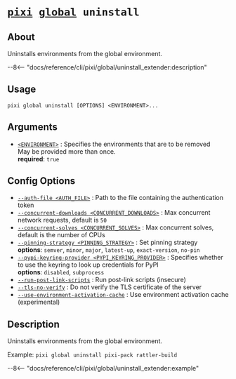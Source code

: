 <!--- This file is autogenerated. Do not edit manually! -->
# <code>[pixi](../../pixi.md) [global](../global.md) uninstall</code>

## About
Uninstalls environments from the global environment.

--8<-- "docs/reference/cli/pixi/global/uninstall_extender:description"

## Usage
```
pixi global uninstall [OPTIONS] <ENVIRONMENT>...
```

## Arguments
- <a id="arg-<ENVIRONMENT>" href="#arg-<ENVIRONMENT>">`<ENVIRONMENT>`</a>
:  Specifies the environments that are to be removed
<br>May be provided more than once.
<br>**required**: `true`

## Config Options
- <a id="arg---auth-file" href="#arg---auth-file">`--auth-file <AUTH_FILE>`</a>
:  Path to the file containing the authentication token
- <a id="arg---concurrent-downloads" href="#arg---concurrent-downloads">`--concurrent-downloads <CONCURRENT_DOWNLOADS>`</a>
:  Max concurrent network requests, default is `50`
- <a id="arg---concurrent-solves" href="#arg---concurrent-solves">`--concurrent-solves <CONCURRENT_SOLVES>`</a>
:  Max concurrent solves, default is the number of CPUs
- <a id="arg---pinning-strategy" href="#arg---pinning-strategy">`--pinning-strategy <PINNING_STRATEGY>`</a>
:  Set pinning strategy
<br>**options**: `semver`, `minor`, `major`, `latest-up`, `exact-version`, `no-pin`
- <a id="arg---pypi-keyring-provider" href="#arg---pypi-keyring-provider">`--pypi-keyring-provider <PYPI_KEYRING_PROVIDER>`</a>
:  Specifies whether to use the keyring to look up credentials for PyPI
<br>**options**: `disabled`, `subprocess`
- <a id="arg---run-post-link-scripts" href="#arg---run-post-link-scripts">`--run-post-link-scripts`</a>
:  Run post-link scripts (insecure)
- <a id="arg---tls-no-verify" href="#arg---tls-no-verify">`--tls-no-verify`</a>
:  Do not verify the TLS certificate of the server
- <a id="arg---use-environment-activation-cache" href="#arg---use-environment-activation-cache">`--use-environment-activation-cache`</a>
:  Use environment activation cache (experimental)

## Description
Uninstalls environments from the global environment.

Example: `pixi global uninstall pixi-pack rattler-build`


--8<-- "docs/reference/cli/pixi/global/uninstall_extender:example"
